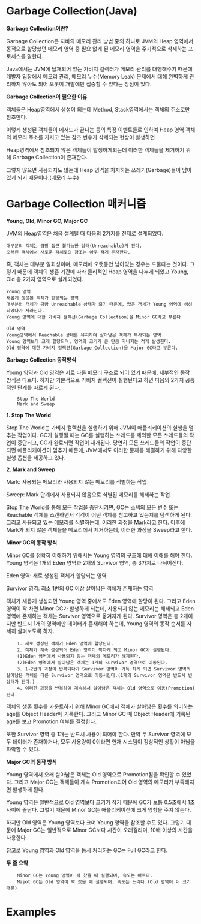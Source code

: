 # Garbage Collection(Java)

<b>Garbage Collection이란?</b>

Garbage Collection은 자바의 메모리 관리 방법 중의 하나로 JVM의 Heap 영역에서 동적으로 할당했던 메모리 영역 중 필요 없게 된 메모리 영역을 주기적으로 삭제하는 프로세스를 말한다.

Java에서는 JVM에 탑재되어 있는 가비지 컬렉터가 메모리 관리를 대행해주기 때문에 개발자 입장에서 메모리 관리, 메모리 누수(Memory Leak) 문제에서 대해 완벽하게 관리하지 않아도 되어 오롯이 개발에만 집중할 수 있다는 장점이 있다.

<b>Garbage Collection이 필요한 이유</b>

객체들은 Heap영역에서 생성이 되는데 Method, Stack영역에서는 객체의 주소로만 참조한다.

이렇게 생성된 객체들이 메서드가 끝나는 등의 특정 이벤트들로 인하여 Heap 영역 객체의 메모리 주소를 가지고 있는 참조 변수가 삭제되는 현상이 발생하면

Heap영역에서 참조되지 않은 객체들이 발생하게되는데 이러한 객체들을 제거하기 위해 Garbage Collection이 존재한다.

그렇지 않으면 사용되지도 않는데 Heap 영역을 차지하는 쓰레기(Garbage)들이 남아있게 되기 때문이다.(메모리 누수)

# Garbage Collection 매커니즘

<b>Young, Old, Minor GC, Major GC</b>

JVM의 Heap영역은 처음 설계될 때 다음의 2가지를 전제로 설계되었다.

    대부분의 객체는 금방 접근 불가능한 상태(Unreachable)가 된다.
    오래된 객체에서 새로운 객체로의 참조는 아주 적게 존재한다.
 
즉, 객체는 대부분 일회성이며, 메모리에 오랫동안 남아있는 경우는 드물다는 것이다. 그렇기 때문에 객체의 생존 기간에 따라 물리적인 Heap 영역을 나누게 되었고 Young, Old 총 2가지 영역으로 설계되었다.

    Young 영역
    새롭게 생성된 객체가 할당되는 영역
    대부분의 객체가 금방 Unreachable 상태가 되기 때문에, 많은 객체가 Young 영역에 생성되었다가 사라진다.
    Young 영역에 대한 가비지 컬렉션(Garbage Collection)을 Minor GC라고 부른다.
    
    Old 영역
    Young영역에서 Reachable 상태를 유지하여 살아남은 객체가 복사되는 영역
    Young 영역보다 크게 할당되며, 영역의 크기가 큰 만큼 가비지는 적게 발생한다.
    Old 영역에 대한 가비지 컬렉션(Garbage Collection)을 Major GC라고 부른다.
    
<b>Garbage Collection 동작방식</b>

Young 영역과 Old 영역은 서로 다른 메모리 구조로 되어 있기 때문에, 세부적인 동작 방식은 다르다. 하지만 기본적으로 가비지 컬렉션이 실행된다고 하면 다음의 2가지 공통적인 단계를 따르게 된다.

        Stop The World
        Mark and Sweep
 
<b>1. Stop The World</b>

Stop The World는 가비지 컬렉션을 실행하기 위해 JVM이 애플리케이션의 실행을 멈추는 작업이다. GC가 실행될 때는 GC를 실행하는 쓰레드를 제외한 모든 쓰레드들의 작업이 중단되고, GC가 완료되면 작업이 재개된다. 당연히 모든 쓰레드들의 작업이 중단되면 애플리케이션이 멈추기 때문에, JVM에서도 이러한 문제를 해결하기 위해 다양한 실행 옵션을 제공하고 있다.

<b>2. Mark and Sweep</b>

Mark: 사용되는 메모리와 사용되지 않는 메모리를 식별하는 작업

Sweep: Mark 단계에서 사용되지 않음으로 식별된 메모리를 해제하는 작업

Stop The World를 통해 모든 작업을 중단시키면, GC는 스택의 모든 변수 또는 Reachable 객체를 스캔하면서 각각이 어떤 객체를 참고하고 있는지를 탐색하게 된다. 그리고 사용되고 있는 메모리를 식별하는데, 이러한 과정을 Mark라고 한다. 이후에 Mark가 되지 않은 객체들을 메모리에서 제거하는데, 이러한 과정을 Sweep라고 한다.

<b>Minor GC의 동작 방식</b>

Minor GC를 정확히 이해하기 위해서는 Young 영역의 구조에 대해 이해를 해야 한다. Young 영역은 1개의 Eden 영역과 2개의 Survivor 영역, 총 3가지로 나뉘어진다.

Eden 영역: 새로 생성된 객체가 할당되는 영역

Survivor 영역: 최소 1번의 GC 이상 살아남은 객체가 존재하는 영역
 
객체가 새롭게 생성되면 Young 영역 중에서도 Eden 영역에 할당이 된다. 그리고 Eden 영역이 꽉 차면 Minor GC가 발생하게 되는데, 사용되지 않는 메모리는 해제되고 Eden 영역에 존재하는 객체는 Survivor 영역으로 옮겨지게 된다. Survivor 영역은 총 2개이지만 반드시 1개의 영역에만 데이터가 존재해야 하는데, Young 영역의 동작 순서를 자세히 살펴보도록 하자.

        1. 새로 생성된 객체가 Eden 영역에 할당된다.
        2. 객체가 계속 생성되어 Eden 영역이 꽉차게 되고 Minor GC가 실행된다.
        (1)Eden 영역에서 사용되지 않는 객체의 메모리가 해제된다.
        (2)Eden 영역에서 살아남은 객체는 1개의 Survivor 영역으로 이동된다.
        3. 1~2번의 과정이 반복되다가 Survivor 영역이 가득 차게 되면 Survivor 영역의 살아남은 객체를 다른 Survivor 영역으로 이동시킨다.(1개의 Survivor 영역은 반드시 빈 상태가 된다.)
        4. 이러한 과정을 반복하여 계속해서 살아남은 객체는 Old 영역으로 이동(Promotion)된다.
 
객체의 생존 횟수를 카운트하기 위해 Minor GC에서 객체가 살아남은 횟수를 의미하는 age를 Object Header에 기록한다. 그리고 Minor GC 때 Object Header에 기록된 age를 보고 Promotion 여부를 결정한다.

또한 Survivor 영역 중 1개는 반드시 사용이 되어야 한다. 만약 두 Survivor 영역에 모두 데이터가 존재하거나, 모두 사용량이 0이라면 현재 시스템이 정상적인 상황이 아님을 파악할 수 있다.

<b>Major GC의 동작 방식</b>

Young 영역에서 오래 살아남은 객체는 Old 영역으로 Promotion됨을 확인할 수 있었다. 그리고 Major GC는 객체들이 계속 Promotion되어 Old 영역의 메모리가 부족해지면 발생하게 된다.

Young 영역은 일반적으로 Old 영역보다 크키가 작기 때문에 GC가 보통 0.5초에서 1초 사이에 끝난다. 그렇기 때문에 Minor GC는 애플리케이션에 크게 영향을 주지 않는다. 

하지만 Old 영역은 Young 영역보다 크며 Young 영역을 참조할 수도 있다. 그렇기 때문에 Major GC는 일반적으로 Minor GC보다 시간이 오래걸리며, 10배 이상의 시간을 사용한다. 

참고로 Young 영역과 Old 영역을 동시 처리하는 GC는 Full GC라고 한다.

<b>두 줄 요약</b>

        Minor GC는 Young 영역이 꽉 찼을 때 실행되며, 속도는 빠르다.
        Majot GC는 Old 영역이 꽉 찼을 때 실행되며, 속도는 느리다.(Old 영역이 더 크기 때문)
        
# Examples
